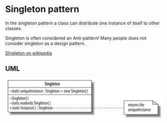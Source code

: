 Singleton pattern
======================

In the singleton pattern a class can distribute one instance of itself to other classes.

Singleton is often considered an Anti-pattern! Many people does not consider singleton as a design pattern.

[SIngleton on wikipedia](http://en.wikipedia.org/wiki/Singleton_pattern)

UML
-----------------

![Alt text](/design-patterns/uml/singleton.jpg)
